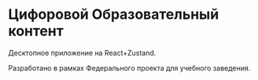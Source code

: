 # Цифоровой Образовательный контент

Десктопное приложение на React+Zustand.

Разработано в рамках Федерального проекта для учебного заведения.
